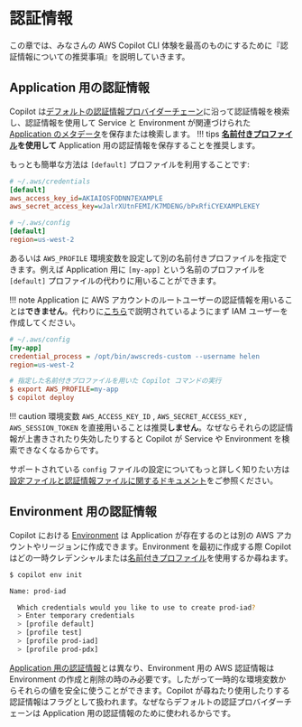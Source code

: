 # 認証情報

この章では、みなさんの AWS Copilot CLI 体験を最高のものにするために『認証情報についての推奨事項』を説明していきます。

## Application 用の認証情報

Copilot は[デフォルトの認証情報プロバイダーチェーン](https://docs.aws.amazon.com/ja_jp/sdk-for-go/v1/developer-guide/configuring-sdk.html#specifying-credentials)に沿って認証情報を検索し、認証情報を使用して Service と Environment が関連づけられた [Application のメタデータ](concepts/applications.ja.md)を保存または検索します。
!!! tips
    **[名前付きプロファイル](https://docs.aws.amazon.com/ja_jp/cli/latest/userguide/cli-configure-profiles.html)を使用して** Application 用の認証情報を保存することを推奨します。

もっとも簡単な方法は `[default]` プロファイルを利用することです:

```ini
# ~/.aws/credentials
[default]
aws_access_key_id=AKIAIOSFODNN7EXAMPLE
aws_secret_access_key=wJalrXUtnFEMI/K7MDENG/bPxRfiCYEXAMPLEKEY

# ~/.aws/config
[default]
region=us-west-2
```

あるいは `AWS_PROFILE` 環境変数を設定して別の名前付きプロファイルを指定できます。例えば Application 用に `[my-app]` という名前のプロファイルを `[default]` プロファイルの代わりに用いることができます。

!!! note
    Application に AWS アカウントのルートユーザーの認証情報を用いることは**できません**。代わりに[こちら](https://docs.aws.amazon.com/ja_jp/IAM/latest/UserGuide/id_root-user.html)で説明されているようにまず IAM ユーザーを作成してください。

```ini
# ~/.aws/config
[my-app]
credential_process = /opt/bin/awscreds-custom --username helen
region=us-west-2

# 指定した名前付きプロファイルを用いた Copilot コマンドの実行
$ export AWS_PROFILE=my-app
$ copilot deploy
```

!!! caution
    環境変数 `AWS_ACCESS_KEY_ID` , `AWS_SECRET_ACCESS_KEY` , `AWS_SESSION_TOKEN` を直接用いることは推奨**しません**。なぜならそれらの認証情報が上書きされたり失効したりすると Copilot が Service や Environment を検索できなくなるからです。

サポートされている `config` ファイルの設定についてもっと詳しく知りたい方は[設定ファイルと認証情報ファイルに関するドキュメント](https://docs.aws.amazon.com/ja_jp/cli/latest/userguide/cli-configure-files.html#cli-configure-files-settings)をご参照ください。

## Environment 用の認証情報

Copilot における [Environment](concepts/environments.ja.md) は Application が存在するのとは別の AWS アカウントやリージョンに作成できます。Environment を最初に作成する際 Copilot はどの一時クレデンシャルまたは[名前付きプロファイル](https://docs.aws.amazon.com/ja_jp/cli/latest/userguide/cli-configure-profiles.html)を使用するか尋ねます。

```bash
$ copilot env init

Name: prod-iad

  Which credentials would you like to use to create prod-iad?
  > Enter temporary credentials
  > [profile default]
  > [profile test]
  > [profile prod-iad]
  > [profile prod-pdx]
```

[Application 用の認証情報](#application-用の認証情報)とは異なり、Environment 用の AWS 認証情報は Environment の作成と削除の時のみ必要です。したがって一時的な環境変数からそれらの値を安全に使うことができます。Copilot が尋ねたり使用したりする認証情報はフラグとして扱われます。なぜならデフォルトの認証プロバイダーチェーンは Application 用の認証情報のために使われるからです。
